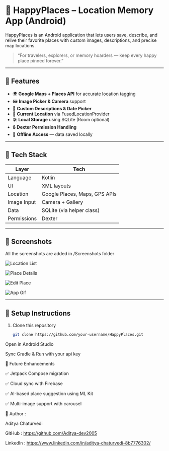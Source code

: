 # 📍 HappyPlaces – Location Memory App (Android)

HappyPlaces is an Android application that lets users save, describe, and relive their favorite places with custom images, descriptions, and precise map locations.
> “For travelers, explorers, or memory hoarders — keep every happy place pinned forever.”
> 
---

## 🚀 Features

- 🌍 **Google Maps + Places API** for accurate location tagging  
- 🖼 **Image Picker & Camera** support  
- 🧠 **Custom Descriptions & Date Picker**  
- 📡 **Current Location** via FusedLocationProvider  
- 🛠 **Local Storage** using SQLite (Room optional)  
- 🔒 **Dexter Permission Handling**  
- 💾 **Offline Access** — data saved locally  

---

## 🧱 Tech Stack

| Layer        | Tech                          |
|--------------|-------------------------------|
| Language     | Kotlin                        |
| UI           | XML layouts                   |
| Location     | Google Places, Maps, GPS APIs |
| Image Input  | Camera + Gallery              |
| Data         | SQLite (via helper class)     |
| Permissions  | Dexter                        |

---

## 🧪 Screenshots

All the screenshots are added in /Screenshots folder

![Location List](Screenshots/img1.jpg)

![Place Details](Screenshots/img2.jpg)

![Edit Place](Screenshots/img3.jpg)

![App Gif](Screenshots/appGif.gif)

---

## 🔧 Setup Instructions

1. Clone this repository  
   ```bash
   git clone https://github.com/your-username/HappyPlaces.git
Open in Android Studio

Sync Gradle & Run with your api key

🔮 Future Enhancements

✅ Jetpack Compose migration

✅ Cloud sync with Firebase

✅ AI-based place suggestion using ML Kit

✅ Multi-image support with carousel

👤 Author : 

Aditya Chaturvedi

GitHub :  https://github.com/Aditya-dev2005

LinkedIn : https://www.linkedin.com/in/aditya-chaturvedi-8b7776302/
